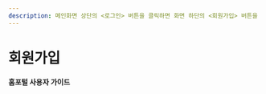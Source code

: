 ```yaml
---
description: 메인화면 상단의 <로그인> 버튼을 클릭하면 화면 하단의 <회원가입> 버튼을 확인하실 수 있습니다.
---
```


# 회원가입

**홈포털 사용자 가이드**
